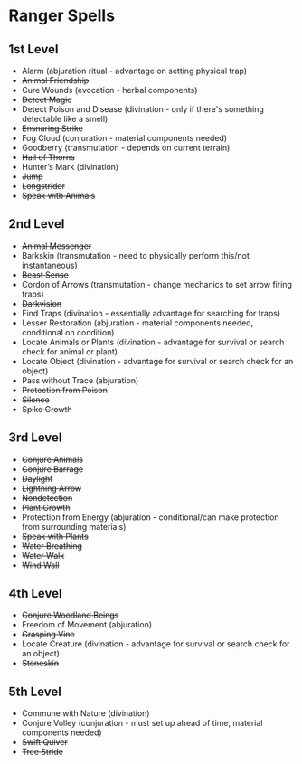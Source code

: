 # Ranger Spells
## 1st Level
- Alarm (abjuration ritual - advantage on setting physical trap)
- ~~Animal Friendship~~
- Cure Wounds (evocation - herbal components)
- ~~Detect Magic~~
- Detect Poison and Disease (divination - only if there's something detectable like a smell)
- ~~Ensnaring Strike~~
- Fog Cloud (conjuration - material components needed)
- Goodberry (transmutation - depends on current terrain)
- ~~Hail of Thorns~~
- Hunter’s Mark (divination)
- ~~Jump~~
- ~~Longstrider~~
- ~~Speak with Animals~~ 

## 2nd Level
- ~~Animal Messenger~~
- Barkskin (transmutation - need to physically perform this/not instantaneous)
- ~~Beast Sense~~
- Cordon of Arrows (transmutation - change mechanics to set arrow firing traps)
- ~~Darkvision~~
- Find Traps (divination - essentially advantage for searching for traps)
- Lesser Restoration (abjuration - material components needed, conditional on condition)
- Locate Animals or Plants (divination - advantage for survival or search check for animal or plant)
- Locate Object (divination - advantage for survival or search check for an object)
- Pass without Trace (abjuration)
- ~~Protection from Poison~~
- ~~Silence~~ 
- ~~Spike Growth~~ 

## 3rd Level
- ~~Conjure Animals~~
- ~~Conjure Barrage~~
- ~~Daylight~~
- ~~Lightning Arrow~~
- ~~Nondetection~~
- ~~Plant Growth~~
- Protection from Energy (abjuration - conditional/can make protection from surrounding materials)
- ~~Speak with Plants~~
- ~~Water Breathing~~
- ~~Water Walk~~
- ~~Wind Wall~~

## 4th Level
- ~~Conjure Woodland Beings~~
- Freedom of Movement (abjuration)
- ~~Grasping Vine~~
- Locate Creature (divination - advantage for survival or search check for an object)
- ~~Stoneskin~~ 

## 5th Level
- Commune with Nature (divination)
- Conjure Volley (conjuration - must set up ahead of time, material components needed)
- ~~Swift Quiver~~
- ~~Tree Stride~~ 
